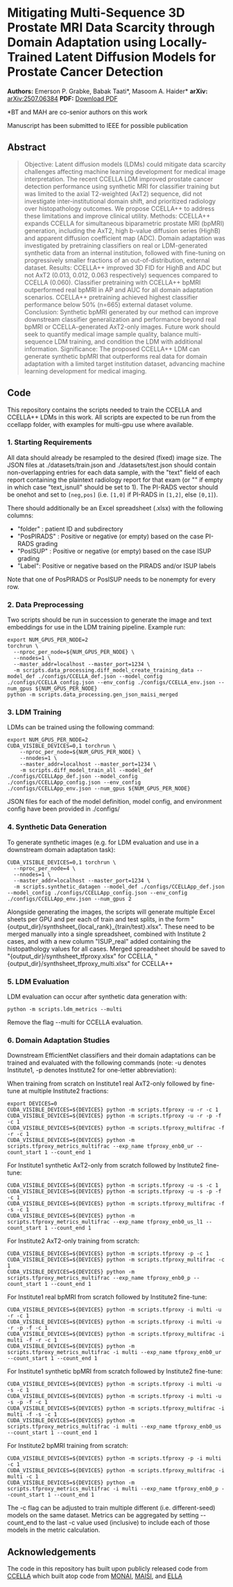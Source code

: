 # Mitigating Multi-Sequence 3D Prostate MRI Data Scarcity through Domain Adaptation using Locally-Trained Latent Diffusion Models for Prostate Cancer Detection

**Authors:** Emerson P. Grabke, Babak Taati*, Masoom A. Haider*
**arXiv:** [arXiv:2507.06384](https://arxiv.org/abs/2507.06384) 
**PDF:** [Download PDF](https://arxiv.org/pdf/2507.06384.pdf)

*BT and MAH are co-senior authors on this work

Manuscript has been submitted to IEEE for possible publication

## Abstract

> Objective: Latent diffusion models (LDMs) could mitigate data scarcity challenges affecting machine learning development for medical image interpretation. The recent CCELLA LDM improved prostate cancer detection performance using synthetic MRI for classifier training but was limited to the axial T2-weighted (AxT2) sequence, did not investigate inter-institutional domain shift, and prioritized radiology over histopathology outcomes. We propose CCELLA++ to address these limitations and improve clinical utility. Methods: CCELLA++ expands CCELLA for simultaneous biparametric prostate MRI (bpMRI) generation, including the AxT2, high b-value diffusion series (HighB) and apparent diffusion coefficient map (ADC). Domain adaptation was investigated by pretraining classifiers on real or LDM-generated synthetic data from an internal institution, followed with fine-tuning on progressively smaller fractions of an out-of-distribution, external dataset. Results: CCELLA++ improved 3D FID for HighB and ADC but not AxT2 (0.013, 0.012, 0.063 respectively) sequences compared to CCELLA (0.060). Classifier pretraining with CCELLA++ bpMRI outperformed real bpMRI in AP and AUC for all domain adaptation scenarios. CCELLA++ pretraining achieved highest classifier performance below 50% (n=665) external dataset volume. Conclusion: Synthetic bpMRI generated by our method can improve downstream classifier generalization and performance beyond real bpMRI or CCELLA-generated AxT2-only images. Future work should seek to quantify medical image sample quality, balance multi-sequence LDM training, and condition the LDM with additional information. Significance: The proposed CCELLA++ LDM can generate synthetic bpMRI that outperforms real data for domain adaptation with a limited target institution dataset, advancing machine learning development for medical imaging.

## Code
This repository contains the scripts needed to train the CCELLA and CCELLA++ LDMs in this work. All scripts are expected to be run from the ccellapp folder, with examples for multi-gpu use where available.

### 1. Starting Requirements
All data should already be resampled to the desired (fixed) image size. The JSON files at ./datasets/train.json and ./datasets/test.json should contain non-overlapping entries for each data sample, with the "text" field of each report containing the plaintext radiology report for that exam (or "" if empty in which case "text_isnull" should be set to 1). The PI-RADS vector should be onehot and set to `[neg,pos]` (i.e. `[1,0]` if PI-RADS in `[1,2]`, else `[0,1]`).

There should additionally be an Excel spreadsheet (.xlsx) with the following columns:
  - "folder" : patient ID and subdirectory
  - "PosPIRADS" : Positive or negative (or empty) based on the case PI-RADS grading
  - "PosISUP" : Positive or negative (or empty) based on the case ISUP grading
  - "Label": Positive or negative based on the PIRADS and/or ISUP labels

Note that one of PosPIRADS or PosISUP needs to be nonempty for every row.

### 2. Data Preprocessing
Two scripts should be run in succession to generate the image and text embeddings for use in the LDM training pipeline. Example run:
```
export NUM_GPUS_PER_NODE=2
torchrun \
  --nproc_per_node=${NUM_GPUS_PER_NODE} \
  --nnodes=1 \
  --master_addr=localhost --master_port=1234 \
  -m scripts.data_processing.diff_model_create_training_data --model_def ./configs/CCELLA_def.json --model_config ./configs/CCELLA_config.json --env_config ./configs/CCELLA_env.json --num_gpus ${NUM_GPUS_PER_NODE}
python -m scripts.data_processing.gen_json_maisi_merged
```

### 3. LDM Training
LDMs can be trained using the following command:
```
export NUM_GPUS_PER_NODE=2
CUDA_VISIBLE_DEVICES=0,1 torchrun \
    --nproc_per_node=${NUM_GPUS_PER_NODE} \
    --nnodes=1 \
    --master_addr=localhost --master_port=1234 \
    -m scripts.diff_model_train_all --model_def ./configs/CCELLApp_def.json --model_config ./configs/CCELLApp_config.json --env_config ./configs/CCELLApp_env.json --num_gpus ${NUM_GPUS_PER_NODE}
```

JSON files for each of the model definition, model config, and environment config have been provided in ./configs/

### 4. Synthetic Data Generation
To generate synthetic images (e.g. for LDM evaluation and use in a downstream domain adaptation task):
```
CUDA_VISIBLE_DEVICES=0,1 torchrun \
  --nproc_per_node=4 \
  --nnodes=1 \
  --master_addr=localhost --master_port=1234 \
  -m scripts.synthetic_datagen --model_def ./configs/CCELLApp_def.json --model_config ./configs/CCELLApp_config.json --env_config ./configs/CCELLApp_env.json --num_gpus 2
```

Alongside generating the images, the scripts will generate multiple Excel sheets per GPU and per each of train and test splits, in the form "{output_dir}/synthsheet_{local_rank}_{train/test}.xlsx". These need to be merged manually into a single spreadsheet, combined with Institute 2 cases, and with a new column "ISUP_real" added containing the histopathology values for all cases. Merged spreadsheet should be saved to "{output_dir}/synthsheet_tfproxy.xlsx" for CCELLA, "{output_dir}/synthsheet_tfproxy_multi.xlsx" for CCELLA++

### 5. LDM Evaluation
LDM evaluation can occur after synthetic data generation with:
```
python -m scripts.ldm_metrics --multi
```

Remove the flag --multi for CCELLA evaluation.

### 6. Domain Adaptation Studies
Downstream EfficientNet classifiers and their domain adaptations can be trained and evaluated with the following commands (note: -u denotes Institute1, -p denotes Institute2 for one-letter abbreviation):

When training from scratch on Institute1 real AxT2-only followed by fine-tune at multiple Institute2 fractions:
```
export DEVICES=0
CUDA_VISIBLE_DEVICES=${DEVICES} python -m scripts.tfproxy -u -r -c 1
CUDA_VISIBLE_DEVICES=${DEVICES} python -m scripts.tfproxy -u -r -p -f -c 1
CUDA_VISIBLE_DEVICES=${DEVICES} python -m scripts.tfproxy_multifrac -f -r -c 1
CUDA_VISIBLE_DEVICES=${DEVICES} python -m scripts.tfproxy_metrics_multifrac --exp_name tfproxy_enb0_ur --count_start 1 --count_end 1
```

For Institute1 synthetic AxT2-only from scratch followed by Institute2 fine-tune:
```
CUDA_VISIBLE_DEVICES=${DEVICES} python -m scripts.tfproxy -u -s -c 1
CUDA_VISIBLE_DEVICES=${DEVICES} python -m scripts.tfproxy -u -s -p -f -c 1
CUDA_VISIBLE_DEVICES=${DEVICES} python -m scripts.tfproxy_multifrac -f -s -c 1
CUDA_VISIBLE_DEVICES=${DEVICES} python -m scripts.tfproxy_metrics_multifrac --exp_name tfproxy_enb0_us_l1 --count_start 1 --count_end 1
```

For Institute2 AxT2-only training from scratch:
```
CUDA_VISIBLE_DEVICES=${DEVICES} python -m scripts.tfproxy -p -c 1
CUDA_VISIBLE_DEVICES=${DEVICES} python -m scripts.tfproxy_multifrac -c 1
CUDA_VISIBLE_DEVICES=${DEVICES} python -m scripts.tfproxy_metrics_multifrac --exp_name tfproxy_enb0_p --count_start 1 --count_end 1
```

For Institute1 real bpMRI from scratch followed by Institute2 fine-tune:
```
CUDA_VISIBLE_DEVICES=${DEVICES} python -m scripts.tfproxy -i multi -u -r -c 1
CUDA_VISIBLE_DEVICES=${DEVICES} python -m scripts.tfproxy -i multi -u -r -p -f -c 1
CUDA_VISIBLE_DEVICES=${DEVICES} python -m scripts.tfproxy_multifrac -i multi -f -r -c 1
CUDA_VISIBLE_DEVICES=${DEVICES} python -m scripts.tfproxy_metrics_multifrac -i multi --exp_name tfproxy_enb0_ur --count_start 1 --count_end 1
```

For Institute1 synthetic bpMRI from scratch followed by Institute2 fine-tune:
```
CUDA_VISIBLE_DEVICES=${DEVICES} python -m scripts.tfproxy -i multi -u -s -c 1
CUDA_VISIBLE_DEVICES=${DEVICES} python -m scripts.tfproxy -i multi -u -s -p -f -c 1
CUDA_VISIBLE_DEVICES=${DEVICES} python -m scripts.tfproxy_multifrac -i multi -f -s -c 1
CUDA_VISIBLE_DEVICES=${DEVICES} python -m scripts.tfproxy_metrics_multifrac -i multi --exp_name tfproxy_enb0_us --count_start 1 --count_end 1
```

For Institute2 bpMRI training from scratch:
```
CUDA_VISIBLE_DEVICES=${DEVICES} python -m scripts.tfproxy -p -i multi -c 1
CUDA_VISIBLE_DEVICES=${DEVICES} python -m scripts.tfproxy_multifrac -i multi -c 1
CUDA_VISIBLE_DEVICES=${DEVICES} python -m scripts.tfproxy_metrics_multifrac -i multi --exp_name tfproxy_enb0_p --count_start 1 --count_end 1
```

The -c flag can be adjusted to train multiple different (i.e. different-seed) models on the same dataset. Metrics can be aggregated by setting --count_end to the last -c value used (inclusive) to include each of those models in the metric calculation.

## Acknowledgements
The code in this repository has built upon publicly released code from [CCELLA](https://github.com/grabkeem/CCELLA) which built atop code from [MONAI](https://github.com/Project-MONAI/MONAI/), [MAISI](https://github.com/Project-MONAI/tutorials/tree/main/generation/maisi), and [ELLA](https://github.com/TencentQQGYLab/ELLA)